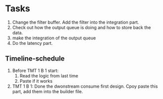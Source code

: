 # Tasks
1. Change the filter buffer. Add the filter into the integration part.
2. Check out how the output queue is doing and how to store back the data.
3. make the integration of the output queue
4. Do the latency part.

## Timeline-schedule
1. Before TMT 1 B 1 start:
   1. Read the logic from last time
   2. Paste if it works
2. TMT 1 B 1: Done the dwonstream consume first design. Cpoy paste this part, add them into the builder file.

